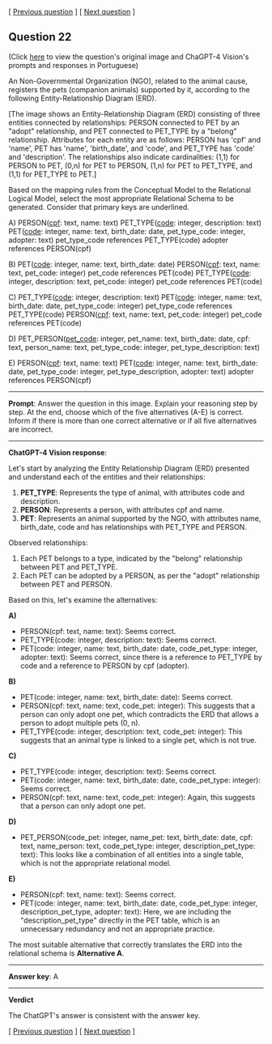 \[ [Previous question](q21-eng.md) \] \[ [Next question](q23-eng.md) \]

## Question 22 ##

(Click [here](q22-por.md) to view the question's original image and ChaGPT-4 Vision's prompts and responses in Portuguese)

An Non-Governmental Organization (NGO), related to the animal cause, registers the pets (companion animals) supported by it, according to the following Entity-Relationship Diagram (ERD).

\[The image shows an Entity-Relationship Diagram (ERD) consisting of three entities connected by relationships: PERSON connected to PET by an "adopt" relationship, and PET connected to PET_TYPE by a "belong" relationship. Attributes for each entity are as follows: PERSON has 'cpf' and 'name', PET has 'name', 'birth_date', and 'code', and PET_TYPE has 'code' and 'description'. The relationships also indicate cardinalities: (1,1) for PERSON to PET, (0,n) for PET to PERSON, (1,n) for PET to PET_TYPE, and (1,1) for PET_TYPE to PET.\]

Based on the mapping rules from the Conceptual Model to the Relational Logical Model, select the most appropriate Relational Schema to be generated. Consider that primary keys are underlined.

A)
PERSON(<u>cpf</u>: text, name: text)
PET_TYPE(<u>code</u>: integer, description: text)
PET(<u>code</u>: integer, name: text, birth_date: date, pet_type_code: integer, adopter: text)
pet_type_code references PET_TYPE(code) 
adopter references PERSON(cpf)

B)
PET(<u>code</u>: integer, name: text, birth_date: date) 
PERSON(<u>cpf</u>: text, name: text, pet_code: integer)
pet_code references PET(code)
PET_TYPE(<u>code</u>: integer, description: text, pet_code: integer)
pet_code references PET(code)

C)
PET_TYPE(<u>code</u>: integer, description: text)
PET(<u>code</u>: integer, name: text, birth_date: date, pet_type_code: integer)
pet_type_code references PET_TYPE(code) 
PERSON(<u>cpf</u>: text, name: text, pet_code: integer)
pet_code references PET(code)

D)
PET_PERSON(<u>pet_code</u>: integer, pet_name: text, birth_date: date, cpf: text, person_name: text, pet_type_code: integer, pet_type_description: text)

E) 
PERSON(<u>cpf</u>: text, name: text)
PET(<u>code</u>: integer, name: text, birth_date: date, pet_type_code: integer, pet_type_description, adopter: text)
adopter references PERSON(cpf)

---

**Prompt**: Answer the question in this image. Explain your reasoning step by step. At the end, choose which of the five alternatives (A-E) is correct. Inform if there is more than one correct alternative or if all five alternatives are incorrect.

---

**ChatGPT-4 Vision response**: 

Let's start by analyzing the Entity Relationship Diagram (ERD) presented and understand each of the entities and their relationships:

1. **PET_TYPE**: Represents the type of animal, with attributes code and description.
2. **PERSON**: Represents a person, with attributes cpf and name.
3. **PET**: Represents an animal supported by the NGO, with attributes name, birth_date, code and has relationships with PET_TYPE and PERSON.

Observed relationships:
1. Each PET belongs to a type, indicated by the "belong" relationship between PET and PET_TYPE.
2. Each PET can be adopted by a PERSON, as per the "adopt" relationship between PET and PERSON.

Based on this, let's examine the alternatives:

**A)**
- PERSON(cpf: text, name: text): Seems correct.
- PET_TYPE(code: integer, description: text): Seems correct.
- PET(code: integer, name: text, birth_date: date, code_pet_type: integer, adopter: text): Seems correct, since there is a reference to PET_TYPE by code and a reference to PERSON by cpf (adopter).

**B)**
- PET(code: integer, name: text, birth_date: date): Seems correct.
- PERSON(cpf: text, name: text, code_pet: integer): This suggests that a person can only adopt one pet, which contradicts the ERD that allows a person to adopt multiple pets (0, n).
- PET_TYPE(code: integer, description: text, code_pet: integer): This suggests that an animal type is linked to a single pet, which is not true.

**C)**
- PET_TYPE(code: integer, description: text): Seems correct.
- PET(code: integer, name: text, birth_date: date, code_pet_type: integer): Seems correct.
- PERSON(cpf: text, name: text, code_pet: integer): Again, this suggests that a person can only adopt one pet.

**D)**
- PET_PERSON(code_pet: integer, name_pet: text, birth_date: date, cpf: text, name_person: text, code_pet_type: integer, description_pet_type: text): This looks like a combination of all entities into a single table, which is not the appropriate relational model.

**E)**
- PERSON(cpf: text, name: text): Seems correct.
- PET(code: integer, name: text, birth_date: date, code_pet_type: integer, description_pet_type, adopter: text): Here, we are including the "description_pet_type" directly in the PET table, which is an unnecessary redundancy and not an appropriate practice.

The most suitable alternative that correctly translates the ERD into the relational schema is **Alternative A**.

---

**Answer key**: A

---

**Verdict**

The ChatGPT's answer is consistent with the answer key.


\[ [Previous question](q21-eng.md) \] \[ [Next question](q23-eng.md) \]
